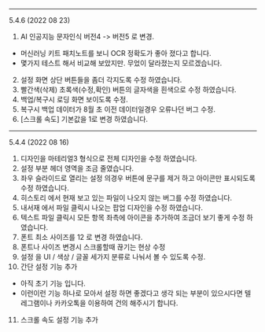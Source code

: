 
---

5.4.6 (2022 08 23)
1. AI 인공지능 문자인식 버전4 -> 버전5 로 변경. 
  - 머신러닝 키트 패치노트를 보니 OCR 정확도가 좋아 졌다고 합니다.
  - 몇가지 테스트 해서 비교해 보았지만. 무었이 달라졌는지 모르겠습니다. 
2. 설정 화면 상단 버튼들을 좀더 각지도록 수정 하였습니다. 
3. 빨간색(삭제) 초록색(수정,확인) 버튼의 글자색을 흰색으로 수정 하였습니다. 
4. 백업/복구시 로딩 화면 보이도록 수정. 
5. 복구시 백업 데이터가 8월 초 이전 데이터일경우 오류나던 버그 수정.
6. [스크롤 속도] 기본값을 1로 변경 하였습니다. 

---

5.4.4 (2022 08 16)
1. 디자인을 마테리얼3 형식으로 전체 디자인을 수정 하였습니다. 
2. 설정 부분 헤더 영역을 조금 줄였습니다. 
3. 좌우 슬라이드로 열리는 설정 의경우 버튼에 문구를 제거 하고 아이콘만 표시되도록 수정 하였습니다. 
4. 히스토리 에서 현재 보고 있는 파일이 나오지 않는 버그를 수정 하였습니다. 
5. 내서재 에서 파일 클릭시 나오는 팝업 디자인을 수정 하였습니다. 
6. 텍스트 파일 클릭시 모든 항목 좌측에 아이콘을 추가하여 조금더 보기 좋게 수정 하였습니다. 
7. 폰트 최소 사이즈를 12 로 변경 하였습니다. 
8. 폰트나 사이즈 변경시 스크롤할때 끊기는 현상 수정 
9. 설정 을 UI / 색상 / 글꼴 세가지 분류로 나눠서 볼 수 있도록 수정. 
10. 간단 설정 기능 추가 
  - 아직 초기 기능 입니다. 
  - 이런이런 기능 하나로 모아서 설정 하면 좋겠다고 생각 되는 부분이 있으시다면 텔레그램이나 카카오톡을 이용하여 건의 해주시기 합니다. 
11. 스크롤 속도 설정 기능 추가